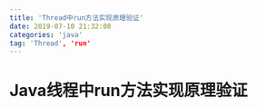 ```yaml
---
title: 'Thread中run方法实现原理验证'
date: 2019-07-10 21:32:08
categories: 'java'
tag: 'Thread', 'run'
---
```

# Java线程中run方法实现原理验证
